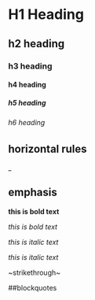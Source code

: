# H1 Heading
## h2 heading
### h3 heading
#### h4 heading
##### h5 heading
###### h6 heading


## horizontal rules

_


## emphasis

**this is bold text**

_this is bold text_

*this is italic text*

_this is italic text_

~strikethrough~


##blockquotes


>
